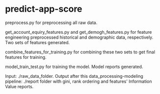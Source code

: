 # predict-app-score
preprocess.py for preprocessing all raw data. 

get_account_equiry_features.py and get_demogh_features.py for feature engineering preprocessed historical and demographic data, respectively. Two sets of features generated. 

combine_features_for_training.py for combining these two sets to get final features for training. 

model_train_test.py for training the model. Model reports generated.

Input: ./raw_data_folder. 
Output after this data_processing-modeling pipeline: ./report folder with gini, rank ordering and features' Information Value reports.  
